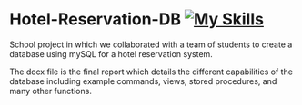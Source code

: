 # Hotel-Reservation-DB [![My Skills](https://skillicons.dev/icons?i=mysql)](https://skillicons.dev)

School project in which we collaborated with a team of students to create a database using mySQL for a hotel reservation system.

The docx file is the final report which details the different capabilities of the database including example commands, views, stored procedures, and many other functions.
